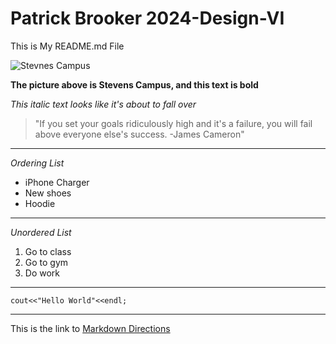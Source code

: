 # Patrick Brooker 2024-Design-VI

This is My README.md File

![Stevnes Campus](https://www.stevens.edu/_next/image?url=https%3A%2F%2Fimages.ctfassets.net%2Fmviowpldu823%2F7849bdd3123321a0795b0069a851245d%2F062e5167a28f5698c3cac692cc884e09%2FCampus_20Tour_20Screenshot_20.jpg%3Fw%3D1200%26h%3D675%26f%3Dface%26q%3D80%26fit%3Dfill&w=2400&q=80)

**The picture above is Stevens Campus, and this text is bold**

_This italic text looks like it's about to fall over_

> "If you set your goals ridiculously high and it's a failure, you will fail above everyone else's success. -James Cameron"

---

_Ordering List_
* iPhone Charger
* New shoes
* Hoodie

---
_Unordered List_
1. Go to class
2. Go to gym
3. Do work
---
```
cout<<"Hello World"<<endl;
```
---
This is the link to [Markdown Directions](https://docs.github.com/en/get-started/writing-on-github/getting-started-with-writing-and-formatting-on-github/basic-writing-and-formatting-syntax)


